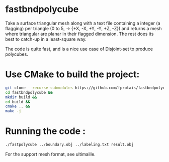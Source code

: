 # fastbndpolycube

Take a surface triangular mesh along with a text file containing a integer (a flagging) per triangle (0 to 5, -> {+X, -X, +Y, -Y, +Z, -Z}) and returns a mesh where triangular are planar in their flagged dimension. The rest does its best to catch-up in a least-square way. 

The code is quite fast, and is a nice use case of Disjoint-set to produce polycubes. 

# Use CMake to build the project:
```sh
git clone --recurse-submodules https://github.com/fprotais/fastbndpolycube &&
cd fastbndpolycube &&
mkdir build &&
cd build &&
cmake .. &&
make -j 
```

# Running the code :

```sh
./fastpolycube ../boundary.obj ../labeling.txt result.obj
```
For the support mesh format, see ultimaille. 